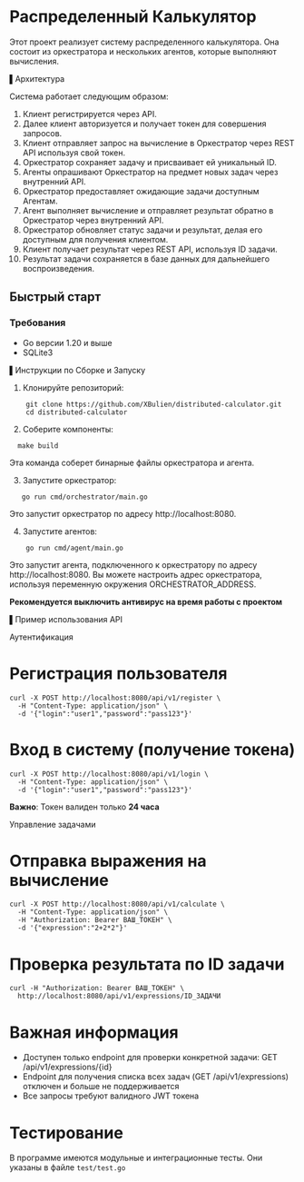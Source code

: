 # Распределенный Калькулятор

Этот проект реализует систему распределенного калькулятора. Она состоит из оркестратора и нескольких агентов, которые выполняют вычисления.

▌Архитектура

Система работает следующим образом:

1. Клиент регистрируется через API.
2. Далее клиент авторизуется и получает токен для совершения запросов.
3. Клиент отправляет запрос на вычисление в Оркестратор через REST API используя свой токен.
4. Оркестратор сохраняет задачу и присваивает ей уникальный ID.
5. Агенты опрашивают Оркестратор на предмет новых задач через внутренний API.
6. Оркестратор предоставляет ожидающие задачи доступным Агентам.
7. Агент выполняет вычисление и отправляет результат обратно в Оркестратор через внутренний API.
8. Оркестратор обновляет статус задачи и результат, делая его доступным для получения клиентом.
9. Клиент получает результат через REST API, используя ID задачи.
10. Результат задачи сохраняется в базе данных для дальнейшего воспроизведения.

## Быстрый старт

### Требования
- Go версии 1.20 и выше
- SQLite3

▌Инструкции по Сборке и Запуску

1. Клонируйте репозиторий:

  
```
    git clone https://github.com/XBulien/distributed-calculator.git
    cd distributed-calculator
```

2. Соберите компоненты:

```
  make build
```
 Эта команда соберет бинарные файлы оркестратора и агента.

3. Запустите оркестратор:

```
   go run cmd/orchestrator/main.go
```

Это запустит оркестратор по адресу http://localhost:8080.

4. Запустите агентов:

```
    go run cmd/agent/main.go
```

Это запустит агента, подключенного к оркестратору по адресу http://localhost:8080.
Вы можете настроить адрес оркестратора, используя переменную окружения ORCHESTRATOR_ADDRESS.

**Рекомендуется выключить антивирус на время работы с проектом**

▌Пример использования API

Аутентификация
# Регистрация пользователя
```
curl -X POST http://localhost:8080/api/v1/register \
  -H "Content-Type: application/json" \
  -d '{"login":"user1","password":"pass123"}'
```

# Вход в систему (получение токена)
```
curl -X POST http://localhost:8080/api/v1/login \
  -H "Content-Type: application/json" \
  -d '{"login":"user1","password":"pass123"}'
```
**Важно**: Токен валиден только **24 часа**

Управление задачами

# Отправка выражения на вычисление
```
curl -X POST http://localhost:8080/api/v1/calculate \
  -H "Content-Type: application/json" \
  -H "Authorization: Bearer ВАШ_ТОКЕН" \
  -d '{"expression":"2+2*2"}'
```
# Проверка результата по ID задачи
```
curl -H "Authorization: Bearer ВАШ_ТОКЕН" \
  http://localhost:8080/api/v1/expressions/ID_ЗАДАЧИ
```

# **Важная информация**
- Доступен только endpoint для проверки конкретной задачи: GET /api/v1/expressions/{id}
- Endpoint для получения списка всех задач (GET /api/v1/expressions) отключен и больше не поддерживается
- Все запросы требуют валидного JWT токена

# Тестирование

В программе имеются модульные и интеграционные тесты. Они указаны в файле `test/test.go`